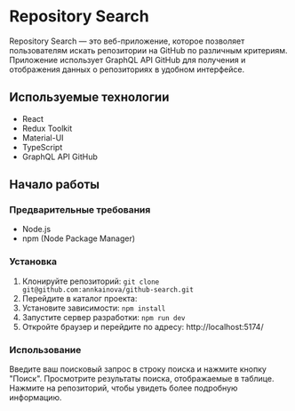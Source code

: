 # Repository Search

Repository Search — это веб-приложение, которое позволяет пользователям искать репозитории на GitHub по различным критериям. Приложение использует GraphQL API GitHub для получения и отображения данных о репозиториях в удобном интерфейсе.

## Используемые технологии

- React
- Redux Toolkit
- Material-UI
- TypeScript
- GraphQL API GitHub

## Начало работы

### Предварительные требования

- Node.js
- npm (Node Package Manager)

### Установка

1. Клонируйте репозиторий:
   `git clone git@github.com:annkainova/github-search.git`
2. Перейдите в каталог проекта:
3. Установите зависимости:
   `npm install`
4. Запустите сервер разработки:
   `npm run dev`
5. Откройте браузер и перейдите по адресу:
   http://localhost:5174/

### Использование

Введите ваш поисковый запрос в строку поиска и нажмите кнопку "Поиск".
Просмотрите результаты поиска, отображаемые в таблице.
Нажмите на репозиторий, чтобы увидеть более подробную информацию.
